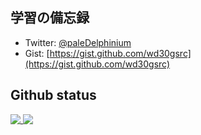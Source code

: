## 学習の備忘録
- Twitter: [@paleDelphinium](https://twitter.com/paleDelphinium)
- Gist: [https://gist.github.com/wd30gsrc](https://gist.github.com/wd30gsrc)

## Github status
<a href="https://github.com/anuraghazra/github-readme-stats">
  <img align="top" src="https://github-readme-stats.vercel.app/api?username=wd30gsrc&count_private=true&show_icons=true&hide=contribs&theme=solarized-light" />
</a>
<a href="https://github.com/anuraghazra/github-readme-stats">
  <img align="top" src="https://github-readme-stats.vercel.app/api/top-langs/?username=wd30gsrc&layout=compact&theme=solarized-light" />
</a>
